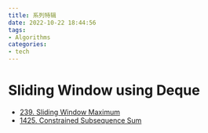 ```yaml
---
title: 系列特辑
date: 2022-10-22 18:44:56
tags:
- Algorithms
categories:
- tech
---
```


# Sliding Window using Deque
* [239. Sliding Window Maximum](https://leetcode.com/problems/sliding-window-maximum/)
* [1425. Constrained Subsequence Sum](https://leetcode.com/problems/constrained-subsequence-sum/)